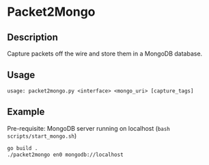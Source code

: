 # Packet2Mongo

## Description
Capture packets off the wire and store them in a MongoDB database.

## Usage
```
usage: packet2mongo.py <interface> <mongo_uri> [capture_tags]
```

## Example
Pre-requisite: MongoDB server running on localhost (`bash scripts/start_mongo.sh`)
```bash
go build .
./packet2mongo en0 mongodb://localhost
```